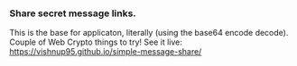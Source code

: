 ### Share secret message links.

This is the base for applicaton, literally (using the base64 encode decode). Couple of Web Crypto things to try!
See it live: https://vishnup95.github.io/simple-message-share/
